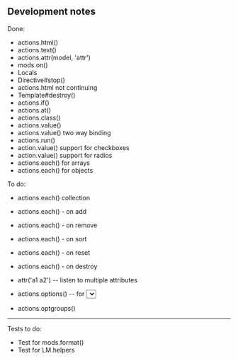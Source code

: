 Development notes
-----------------

Done:

 * actions.html()
 * actions.text()
 * actions.attr(model, 'attr')
 * mods.on()
 * Locals
 * Directive#stop()
 * actions.html not continuing
 * Template#destroy()
 * actions.if()
 * actions.at()
 * actions.class()
 * actions.value()
 * actions.value() two way binding
 * actions.run()
 * action.value() support for checkboxes
 * action.value() support for radios
 * actions.each() for arrays
 * actions.each() for objects

To do:

 * actions.each() collection
 * actions.each() - on add
 * actions.each() - on remove
 * actions.each() - on sort
 * actions.each() - on reset
 * actions.each() - on destroy

 * attr('a1 a2') -- listen to multiple attributes
 * actions.options() -- for <select> options
 * actions.optgroups()

---

Tests to do:

 * Test for mods.format()
 * Test for LM.helpers
